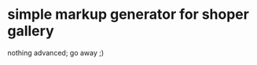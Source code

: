 simple markup generator for shoper gallery
================================

nothing advanced; go away ;)

